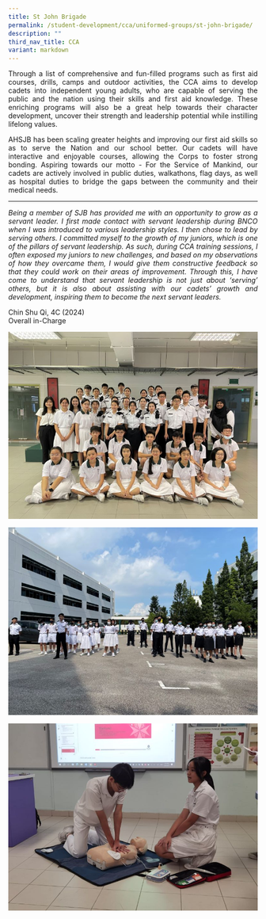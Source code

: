 ```yaml
---
title: St John Brigade
permalink: /student-development/cca/uniformed-groups/st-john-brigade/
description: ""
third_nav_title: CCA
variant: markdown
---
```

<p align="justify">
Through a list of comprehensive and fun-filled programs such as first aid courses, drills, camps and outdoor activities, the CCA aims to develop cadets into independent young adults, who are capable of serving the public and the nation using their skills and first aid knowledge. These enriching programs will also be a great help towards their character development, uncover their strength and leadership potential while instilling lifelong values.</p>
<p align="justify">
AHSJB has been scaling greater heights and improving our first aid skills so as to serve the Nation and our school better. Our cadets will have interactive and enjoyable courses, allowing the Corps to foster strong bonding. Aspiring towards our motto - For the Service of Mankind, our cadets are actively involved in public duties, walkathons, flag days, as well as hospital duties to bridge the gaps between the community and their medical needs.</p>
<hr>
<p align="justify">
<i>Being a member of SJB has provided me with an opportunity to grow as a servant leader. I first made contact with servant leadership during BNCO when I was introduced to various leadership styles. I then chose to lead by serving others. I committed myself to the growth of my juniors, which is one of the pillars of servant leadership. As such, during CCA training sessions, I often exposed my juniors to new challenges, and based on my observations of how they overcame them, I would give them constructive feedback so that they could work on their areas of improvement. Through this, I have come to understand that servant leadership is not just about ‘serving’ others, but it is also about assisting with our cadets’ growth and development, inspiring them to become the next servant leaders.</i></p>
Chin Shu Qi, 4C (2024)<br>
Overall in-Charge

![](/images/Student%20Development/CCA/SJAB/2024_SJB_01.jpg)

![](/images/Student%20Development/CCA/SJAB/2024_SJB_02.jpg)

![](/images/Student%20Development/CCA/SJAB/2024_SJB_03.jpg)
